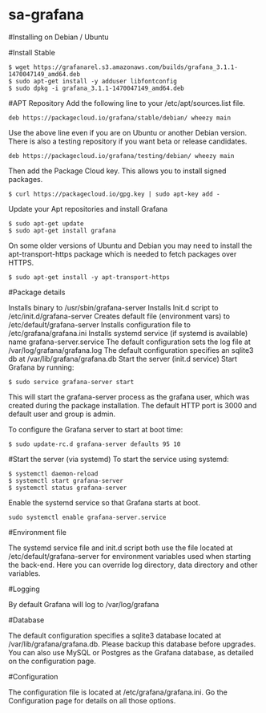 # sa-grafana


#Installing on Debian / Ubuntu

#Install Stable
```
$ wget https://grafanarel.s3.amazonaws.com/builds/grafana_3.1.1-1470047149_amd64.deb
$ sudo apt-get install -y adduser libfontconfig
$ sudo dpkg -i grafana_3.1.1-1470047149_amd64.deb
```

#APT Repository
Add the following line to your /etc/apt/sources.list file.
```
deb https://packagecloud.io/grafana/stable/debian/ wheezy main
```
Use the above line even if you are on Ubuntu or another Debian version. There is also a testing repository if you want beta or release candidates.

```
deb https://packagecloud.io/grafana/testing/debian/ wheezy main
```
Then add the Package Cloud key. This allows you to install signed packages.

```
$ curl https://packagecloud.io/gpg.key | sudo apt-key add -
```
Update your Apt repositories and install Grafana

```
$ sudo apt-get update
$ sudo apt-get install grafana
```

On some older versions of Ubuntu and Debian you may need to install the apt-transport-https package which is needed to fetch packages over HTTPS.

```
$ sudo apt-get install -y apt-transport-https
```

#Package details

Installs binary to /usr/sbin/grafana-server
Installs Init.d script to /etc/init.d/grafana-server
Creates default file (environment vars) to /etc/default/grafana-server
Installs configuration file to /etc/grafana/grafana.ini
Installs systemd service (if systemd is available) name grafana-server.service
The default configuration sets the log file at /var/log/grafana/grafana.log
The default configuration specifies an sqlite3 db at /var/lib/grafana/grafana.db
Start the server (init.d service)
Start Grafana by running:

```
$ sudo service grafana-server start
```

This will start the grafana-server process as the grafana user, which was created during the package installation. The default HTTP port is 3000 and default user and group is admin.

To configure the Grafana server to start at boot time:

```
$ sudo update-rc.d grafana-server defaults 95 10
```

#Start the server (via systemd)
To start the service using systemd:

```
$ systemctl daemon-reload
$ systemctl start grafana-server
$ systemctl status grafana-server
```

Enable the systemd service so that Grafana starts at boot.


```
sudo systemctl enable grafana-server.service
```


#Environment file

The systemd service file and init.d script both use the file located at /etc/default/grafana-server for environment variables used when starting the back-end. Here you can override log directory, data directory and other variables.

#Logging

By default Grafana will log to /var/log/grafana

#Database

The default configuration specifies a sqlite3 database located at /var/lib/grafana/grafana.db. Please backup this database before upgrades. You can also use MySQL or Postgres as the Grafana database, as detailed on the configuration page.

#Configuration

The configuration file is located at /etc/grafana/grafana.ini. Go the Configuration page for details on all those options.

